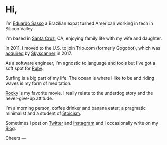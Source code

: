 # Hi,

I’m [Eduardo Sasso](/) a Brazilian expat turned American working in tech in Silicon Valley.

I'm based in [Santa Cruz](https://en.wikipedia.org/wiki/Santa_Cruz,_California), CA, enjoying family life with my wife and daughter.

In 2011, I moved to the U.S. to join Trip.com (formerly Gogobot), which was [acquired](https://techcrunch.com/2017/11/01/ctrip-group-snaps-up-travel-search-startup-trip-com/) by [Skyscanner](https://www.skyscanner.net/) in 2017.

As a software engineer, I'm agnostic to language and tools but I've got a soft spot for [Ruby](https://www.ruby-lang.org/en/).

Surfing is a big part of my life. The ocean is where I like to be and riding waves is my form of meditation.

[Rocky](https://www.imdb.com/title/tt0075148/) is my favorite movie. I really relate to the underdog story and the never-give-up attitude.

I'm a morning person, coffee drinker and banana eater; a pragmatic minimalist and a student of [Stoicism](https://en.wikipedia.org/wiki/Stoicism).

Sometimes I post on [Twitter](https://twitter.com/eduardosasso) and [Instagram](https://www.instagram.com/eduardosasso/) and I occasionally write on my [Blog](/blog).

Cheers ―

